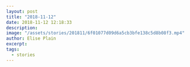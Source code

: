 ```yaml
---
layout: post
title: "2018-11-12"
date: 2018-11-12 12:18:33
description: 
image: "/assets/stories/201811/6f01077d09d6a5cb3bfe138c5d8b08f3.mp4"
author: Elise Plain
excerpt: 
tags: 
  - stories
---
```



<p></p>
